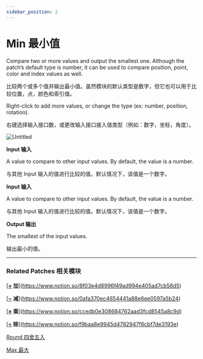 ```yaml
---
sidebar_position: 2
---
```


# Min 最小值

Compare two or more values and output the smallest one. Although the patch’s default type is number, it can be used to compare position, point, color and index values as well.

比较两个或多个值并输出最小值。虽然模块的默认类型是数字，但它也可以用于比较位置，点，颜色和索引值。

Right-click to add more values, or change the type (ex: number, position, rotation).

右键选择输入接口数，或更改输入接口接入值类型（例如：数字，坐标，角度）。

![Untitled](https://s3.us-west-2.amazonaws.com/secure.notion-static.com/01649d71-2c6c-4336-8b3d-c291f600ffde/Untitled.png?X-Amz-Algorithm=AWS4-HMAC-SHA256&X-Amz-Content-Sha256=UNSIGNED-PAYLOAD&X-Amz-Credential=AKIAT73L2G45EIPT3X45%2F20220602%2Fus-west-2%2Fs3%2Faws4_request&X-Amz-Date=20220602T175108Z&X-Amz-Expires=86400&X-Amz-Signature=87bb131bc20c19080f17033cd176850308ae1484264f1501873def38f8e8d2be&X-Amz-SignedHeaders=host&response-content-disposition=filename%20%3D%22Untitled.png%22&x-id=GetObject)

**Input 输入**

A value to compare to other input values. By default, the value is a number.

与其他 Input 输入的值进行比较的值。默认情况下，该值是一个数字。

**Input 输入**

A value to compare to other input values. By default, the value is a number.

与其他 Input 输入的值进行比较的值。默认情况下，该值是一个数字。

**Output 输出**

The smallest of the input values.

输出最小的值。

------

### Related Patches 相关模块

[**[+](https://origami.design/documentation/patches/builtin.math.add.html) 加**](https://www.notion.so/8f03e4d8996f49ad994e405ad7cb58d5)

[**[−](https://origami.design/documentation/patches/builtin.math.sub.html) 减**](https://www.notion.so/0afa370ec4654441a88e6ee0597a5b24)

[**[×](https://origami.design/documentation/patches/builtin.math.mul.html) 乘**](https://www.notion.so/ccedb0e308684762aad3fcd8545a8c9d)

[**[÷](https://origami.design/documentation/patches/builtin.math.div.html) 除**](https://www.notion.so/f9baa8e9945d4782947f6cbf7de3193e)

[Round 四舍五入](https://www.notion.so/Round-c7e0fed9dca4490892e8aec69bb2dfd2)

[Max 最大](https://www.notion.so/Max-72f0f72e06c74ceaa41fd83df0f66714)
